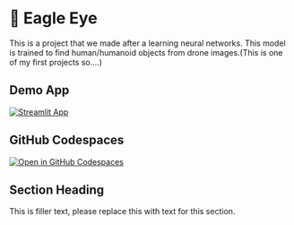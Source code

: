 # 🦅  Eagle Eye 


This is a project that we made after a learning neural networks.
This model is trained to find human/humanoid objects from drone images.(This is one of my first projects so....)

## Demo App

[![Streamlit App]([https://static.streamlit.io/badges/streamlit_badge_black_white.svg)](https://app-starter-kit.streamlit.app/](https://eagle--eye.streamlit.app/))
## GitHub Codespaces

[![Open in GitHub Codespaces](https://github.com/codespaces/badge.svg)](https://codespaces.new/streamlit/app-starter-kit?quickstart=1)

## Section Heading

This is filler text, please replace this with text for this section.

